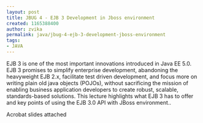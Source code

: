 ```yaml
---
layout: post
title: JBUG 4 - EJB 3 Development in Jboss environment
created: 1165388400
author: zvika
permalink: java/jbug-4-ejb-3-development-jboss-environment
tags:
- JAVA
---
```

<p>EJB 3 is one of the most important innovations introduced in Java EE 5.0. EJB 3 promises to simplify enterprise development, abandoning the heavyweight EJB 2.x, facilitate test driven development, and focus more on writing plain old java objects (POJOs), without sacrificing the mission of enabling business application developers to create robust, scalable, standards-based solutions. This lecture highlights what EJB 3 has to offer and key points of using the EJB 3.0 API with JBoss environment..</p>
<p>Acrobat slides attached</p>

